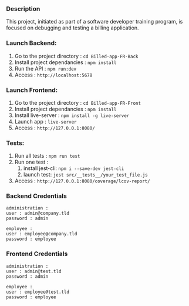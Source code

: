 ### Description

This project, initiated as part of a software developer training program, is focused on debugging and testing a billing application.

### Launch Backend:

1. Go to the project directory : `cd Billed-app-FR-Back`
2. Install project dependancies : `npm install`
3. Run the API : `npm run:dev`
4. Access  : `http://localhost:5678`

### Launch Frontend:

1. Go to the project directory : `cd Billed-app-FR-Front`
2. Install project dependancies : `npm install`
3. Install live-server : `npm install -g live-server`
4. Launch app  : `live-server`
5. Access : `http://127.0.0.1:8080/`

### Tests:

1. Run all tests : `npm run test`
2. Run one test :
    1. install jest-cli: `npm i --save-dev jest-cli`
    2. launch test: `jest src/__tests__/your_test_file.js`
3. Access : `http://127.0.0.1:8080/coverage/lcov-report/`

### Backend Credentials
```
administration :
user : admin@company.tld 
password : admin

employee :
user : employee@company.tld
password : employee
```

### Frontend Credentials
```
administration :
user : admin@test.tld 
password : admin

employee :
user : employee@test.tld
password : employee
```